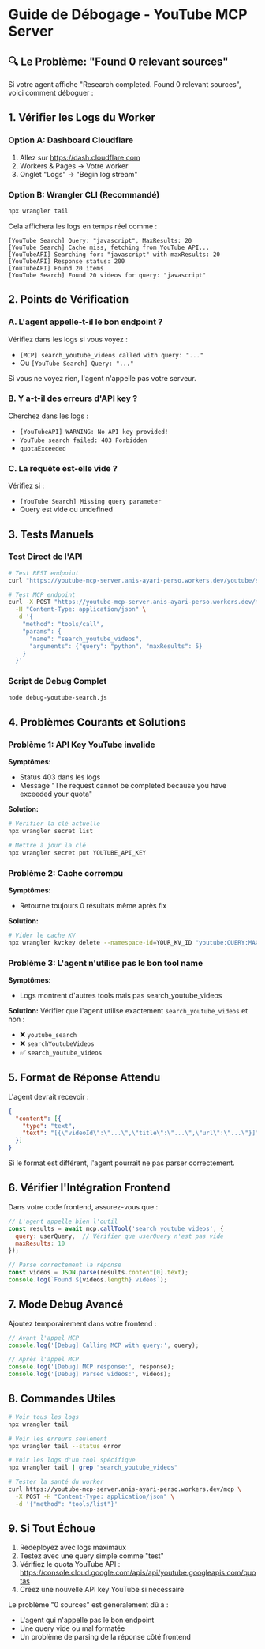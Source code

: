 # Guide de Débogage - YouTube MCP Server

## 🔍 Le Problème: "Found 0 relevant sources"

Si votre agent affiche "Research completed. Found 0 relevant sources", voici comment déboguer :

## 1. Vérifier les Logs du Worker

### Option A: Dashboard Cloudflare
1. Allez sur https://dash.cloudflare.com
2. Workers & Pages → Votre worker
3. Onglet "Logs" → "Begin log stream"

### Option B: Wrangler CLI (Recommandé)
```bash
npx wrangler tail
```

Cela affichera les logs en temps réel comme :
```
[YouTube Search] Query: "javascript", MaxResults: 20
[YouTube Search] Cache miss, fetching from YouTube API...
[YouTubeAPI] Searching for: "javascript" with maxResults: 20
[YouTubeAPI] Response status: 200
[YouTubeAPI] Found 20 items
[YouTube Search] Found 20 videos for query: "javascript"
```

## 2. Points de Vérification

### A. L'agent appelle-t-il le bon endpoint ?

Vérifiez dans les logs si vous voyez :
- `[MCP] search_youtube_videos called with query: "..."`
- Ou `[YouTube Search] Query: "..."`

Si vous ne voyez rien, l'agent n'appelle pas votre serveur.

### B. Y a-t-il des erreurs d'API key ?

Cherchez dans les logs :
- `[YouTubeAPI] WARNING: No API key provided!`
- `YouTube search failed: 403 Forbidden`
- `quotaExceeded`

### C. La requête est-elle vide ?

Vérifiez si :
- `[YouTube Search] Missing query parameter`
- Query est vide ou undefined

## 3. Tests Manuels

### Test Direct de l'API
```bash
# Test REST endpoint
curl "https://youtube-mcp-server.anis-ayari-perso.workers.dev/youtube/search?query=test&maxResults=5"

# Test MCP endpoint
curl -X POST "https://youtube-mcp-server.anis-ayari-perso.workers.dev/mcp" \
  -H "Content-Type: application/json" \
  -d '{
    "method": "tools/call",
    "params": {
      "name": "search_youtube_videos",
      "arguments": {"query": "python", "maxResults": 5}
    }
  }'
```

### Script de Debug Complet
```bash
node debug-youtube-search.js
```

## 4. Problèmes Courants et Solutions

### Problème 1: API Key YouTube invalide
**Symptômes:** 
- Status 403 dans les logs
- Message "The request cannot be completed because you have exceeded your quota"

**Solution:**
```bash
# Vérifier la clé actuelle
npx wrangler secret list

# Mettre à jour la clé
npx wrangler secret put YOUTUBE_API_KEY
```

### Problème 2: Cache corrompu
**Symptômes:**
- Retourne toujours 0 résultats même après fix

**Solution:**
```bash
# Vider le cache KV
npx wrangler kv:key delete --namespace-id=YOUR_KV_ID "youtube:QUERY:MAXRESULTS"
```

### Problème 3: L'agent n'utilise pas le bon tool name
**Symptômes:**
- Logs montrent d'autres tools mais pas search_youtube_videos

**Solution:**
Vérifier que l'agent utilise exactement `search_youtube_videos` et non :
- ❌ `youtube_search`
- ❌ `searchYoutubeVideos`
- ✅ `search_youtube_videos`

## 5. Format de Réponse Attendu

L'agent devrait recevoir :
```json
{
  "content": [{
    "type": "text",
    "text": "[{\"videoId\":\"...\",\"title\":\"...\",\"url\":\"...\"}]"
  }]
}
```

Si le format est différent, l'agent pourrait ne pas parser correctement.

## 6. Vérifier l'Intégration Frontend

Dans votre code frontend, assurez-vous que :

```javascript
// L'agent appelle bien l'outil
const results = await mcp.callTool('search_youtube_videos', {
  query: userQuery,  // Vérifier que userQuery n'est pas vide
  maxResults: 10
});

// Parse correctement la réponse
const videos = JSON.parse(results.content[0].text);
console.log(`Found ${videos.length} videos`);
```

## 7. Mode Debug Avancé

Ajoutez temporairement dans votre frontend :

```javascript
// Avant l'appel MCP
console.log('[Debug] Calling MCP with query:', query);

// Après l'appel MCP
console.log('[Debug] MCP response:', response);
console.log('[Debug] Parsed videos:', videos);
```

## 8. Commandes Utiles

```bash
# Voir tous les logs
npx wrangler tail

# Voir les erreurs seulement
npx wrangler tail --status error

# Voir les logs d'un tool spécifique
npx wrangler tail | grep "search_youtube_videos"

# Tester la santé du worker
curl https://youtube-mcp-server.anis-ayari-perso.workers.dev/mcp \
  -X POST -H "Content-Type: application/json" \
  -d '{"method": "tools/list"}'
```

## 9. Si Tout Échoue

1. Redéployez avec logs maximaux
2. Testez avec une query simple comme "test"
3. Vérifiez le quota YouTube API : https://console.cloud.google.com/apis/api/youtube.googleapis.com/quotas
4. Créez une nouvelle API key YouTube si nécessaire

Le problème "0 sources" est généralement dû à :
- L'agent qui n'appelle pas le bon endpoint
- Une query vide ou mal formatée
- Un problème de parsing de la réponse côté frontend